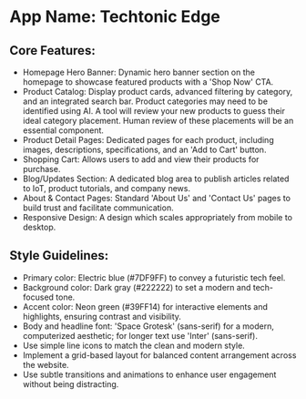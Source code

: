 # **App Name**: Techtonic Edge

## Core Features:

- Homepage Hero Banner: Dynamic hero banner section on the homepage to showcase featured products with a 'Shop Now' CTA.
- Product Catalog: Display product cards, advanced filtering by category, and an integrated search bar. Product categories may need to be identified using AI. A tool will review your new products to guess their ideal category placement. Human review of these placements will be an essential component.
- Product Detail Pages: Dedicated pages for each product, including images, descriptions, specifications, and an 'Add to Cart' button.
- Shopping Cart: Allows users to add and view their products for purchase.
- Blog/Updates Section: A dedicated blog area to publish articles related to IoT, product tutorials, and company news.
- About & Contact Pages: Standard 'About Us' and 'Contact Us' pages to build trust and facilitate communication.
- Responsive Design: A design which scales appropriately from mobile to desktop.

## Style Guidelines:

- Primary color: Electric blue (#7DF9FF) to convey a futuristic tech feel.
- Background color: Dark gray (#222222) to set a modern and tech-focused tone.
- Accent color: Neon green (#39FF14) for interactive elements and highlights, ensuring contrast and visibility.
- Body and headline font: 'Space Grotesk' (sans-serif) for a modern, computerized aesthetic; for longer text use 'Inter' (sans-serif).
- Use simple line icons to match the clean and modern style.
- Implement a grid-based layout for balanced content arrangement across the website.
- Use subtle transitions and animations to enhance user engagement without being distracting.